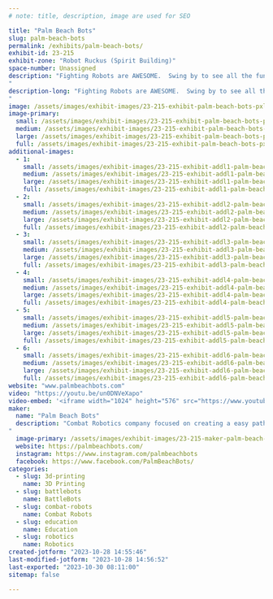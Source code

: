 ```yaml
---
# note: title, description, image are used for SEO

title: "Palm Beach Bots"
slug: palm-beach-bots
permalink: /exhibits/palm-beach-bots/
exhibit-id: 23-215
exhibit-zone: "Robot Ruckus (Spirit Building)"
space-number: Unassigned
description: "Fighting Robots are AWESOME.  Swing by to see all the fun stuff and maybe even build your own!!
"
description-long: "Fighting Robots are AWESOME.  Swing by to see all the fun stuff and maybe even build your own!!
"
image: /assets/images/exhibit-images/23-215-exhibit-palm-beach-bots-pxl-20230429-125146023-3-large.jpg
image-primary: 
  small: /assets/images/exhibit-images/23-215-exhibit-palm-beach-bots-pxl-20230429-125146023-3-small.jpg
  medium: /assets/images/exhibit-images/23-215-exhibit-palm-beach-bots-pxl-20230429-125146023-3-medium.jpg
  large: /assets/images/exhibit-images/23-215-exhibit-palm-beach-bots-pxl-20230429-125146023-3-large.jpg
  full: /assets/images/exhibit-images/23-215-exhibit-palm-beach-bots-pxl-20230429-125146023-3-full.jpg
additional-images: 
  - 1:
    small: /assets/images/exhibit-images/23-215-exhibit-addl1-palm-beach-bots-andrea-crowd-pic-small.jpg
    medium: /assets/images/exhibit-images/23-215-exhibit-addl1-palm-beach-bots-andrea-crowd-pic-medium.jpg
    large: /assets/images/exhibit-images/23-215-exhibit-addl1-palm-beach-bots-andrea-crowd-pic-large.jpg
    full: /assets/images/exhibit-images/23-215-exhibit-addl1-palm-beach-bots-andrea-crowd-pic-full.jpg
  - 2:
    small: /assets/images/exhibit-images/23-215-exhibit-addl2-palm-beach-bots-andy-crowd-pic-small.jpg
    medium: /assets/images/exhibit-images/23-215-exhibit-addl2-palm-beach-bots-andy-crowd-pic-medium.jpg
    large: /assets/images/exhibit-images/23-215-exhibit-addl2-palm-beach-bots-andy-crowd-pic-large.jpg
    full: /assets/images/exhibit-images/23-215-exhibit-addl2-palm-beach-bots-andy-crowd-pic-full.jpg
  - 3:
    small: /assets/images/exhibit-images/23-215-exhibit-addl3-palm-beach-bots-finals-pic-small.jpg
    medium: /assets/images/exhibit-images/23-215-exhibit-addl3-palm-beach-bots-finals-pic-medium.jpg
    large: /assets/images/exhibit-images/23-215-exhibit-addl3-palm-beach-bots-finals-pic-large.jpg
    full: /assets/images/exhibit-images/23-215-exhibit-addl3-palm-beach-bots-finals-pic-full.jpg
  - 4:
    small: /assets/images/exhibit-images/23-215-exhibit-addl4-palm-beach-bots-jeff-crowd-shot-small.jpg
    medium: /assets/images/exhibit-images/23-215-exhibit-addl4-palm-beach-bots-jeff-crowd-shot-medium.jpg
    large: /assets/images/exhibit-images/23-215-exhibit-addl4-palm-beach-bots-jeff-crowd-shot-large.jpg
    full: /assets/images/exhibit-images/23-215-exhibit-addl4-palm-beach-bots-jeff-crowd-shot-full.jpg
  - 5:
    small: /assets/images/exhibit-images/23-215-exhibit-addl5-palm-beach-bots-robotrenegadesedit-small.png
    medium: /assets/images/exhibit-images/23-215-exhibit-addl5-palm-beach-bots-robotrenegadesedit-medium.png
    large: /assets/images/exhibit-images/23-215-exhibit-addl5-palm-beach-bots-robotrenegadesedit-large.png
    full: /assets/images/exhibit-images/23-215-exhibit-addl5-palm-beach-bots-robotrenegadesedit-full.png
  - 6:
    small: /assets/images/exhibit-images/23-215-exhibit-addl6-palm-beach-bots-trophies-small.jpg
    medium: /assets/images/exhibit-images/23-215-exhibit-addl6-palm-beach-bots-trophies-medium.jpg
    large: /assets/images/exhibit-images/23-215-exhibit-addl6-palm-beach-bots-trophies-large.jpg
    full: /assets/images/exhibit-images/23-215-exhibit-addl6-palm-beach-bots-trophies-full.jpg
website: "www.palmbeachbots.com"
video: "https://youtu.be/un0DNVeXapo"
video-embed: '<iframe width="1024" height="576" src="https://www.youtube.com/embed/un0DNVeXapo?feature=oembed" frameborder="0" allow="accelerometer; autoplay; clipboard-write; encrypted-media; gyroscope; picture-in-picture; web-share" allowfullscreen title="Robot Renegades at Martin County Fair 2023"></iframe>'
maker: 
  name: "Palm Beach Bots"
  description: "Combat Robotics company focused on creating a easy path to entry to help grow the sport as well as STEM learning for all ages.  Everything from kits and parts to events.  We can help you grow from day onw to a mature builder.  
"
  image-primary: /assets/images/exhibit-images/23-215-maker-palm-beach-bots-palmbeachbotslogosquareblack2inch-medium.jpg
  website: https://palmbeachbots.com/
  instagram: https://www.instagram.com/palmbeachbots
  facebook: https://www.facebook.com/PalmBeachBots/
categories: 
  - slug: 3d-printing
    name: 3D Printing
  - slug: battlebots
    name: BattleBots
  - slug: combat-robots
    name: Combat Robots
  - slug: education
    name: Education
  - slug: robotics
    name: Robotics
created-jotform: "2023-10-28 14:55:46"
last-modified-jotform: "2023-10-28 14:56:52"
last-exported: "2023-10-30 08:11:00"
sitemap: false

---
```

